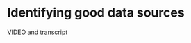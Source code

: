 # Identifying good data sources

[VIDEO](./resources/1_VIDEO_Ensuring-data-integrity.mp4) and [transcript](./resources/1_VIDEO_Ensuring-data-integrity.txt)
